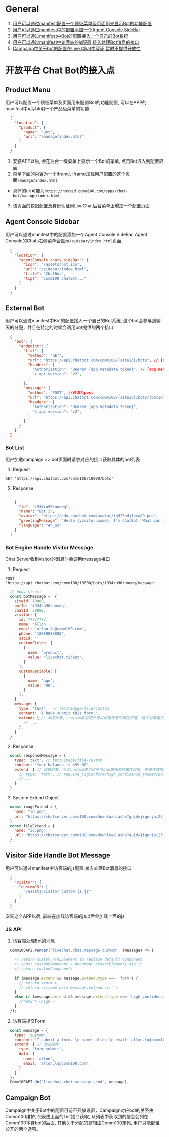 
# General

1. [用户可以通过manifest配置一个顶级菜单及页面用来显示Bot的功能配置](#product-menu)
2. [用户可以通过manifest中的配置添加一个Agent Console SideBar](#agent-console-sidebar)
3. [用户可以通过manifest中Bot的配置接入一个自己的Bot系统](#external-bot)
4. [用户可以通过manifest中访客端的js配置,接入处理Bot消息的接口](#visitor-side-handle-bot-message)
5. [Campaign中关于bot的配置在Live Chat中写死,暂时不提供开放性](#campaign-bot)

# 开放平台 Chat Bot的接入点

## Product Menu

用户可以配置一个顶级菜单及页面用来配置Bot的功能配置, 可以在APP的manifest中可以声明一个产品级菜单的功能

```json
  {
    "location": {
      "product": {
        "name": "Bot",
        "url": "/manage/index.html"
      }
    }
  }
```

1. 安装APP以后, 会在后台一级菜单上显示一个Bot的菜单, 点击Bot进入到配置界面
2. 菜单下面的内容为一个iframe, iframe加载用户配置的这个页面`/manage/index.html`
  - 具体的url可能为`https://hosted.comm100.com/apps/chat-bot/manage/index.html`
3. 该页面的权限配置及身份认证同LiveChat后台菜单上增加一个配置页面

## Agent Console Sidebar

用户可以通过manifest中的配置添加一个Agent Console SideBar, Agent Console的Chats右侧菜单会显示`/sidebar/index.html`页面

```json
  {
    "location": {
      "agentConsole.chats.sideBar": {
        "icon": "/assets/bot.ico",
        "url": "/sidebar/index.html",
        "title": "ChatBot",
        "tips": "Comm100 ChatBot..."
      }
    }
  }
```

## External Bot

用户可以通过manifest中Bot的配置接入一个自己的Bot系统, 这个bot会参与到聊天的分配，并且在特定的时候会调用bot提供的两个接口

```json
  {
    "bot": {
      "endpoint": {
        "list": {
          "method": "GET",
          "url": "https://api.chatbot.com/comm100/{siteId}/bots", // {siteId}为宏, Comm100在处理这个地址时会替换掉这个参数
          "headers": [
            "Authorization": "Bearer {app.metadata.token}", // {app.metadata.token} 为后台安装这个app时设置的元数据, 
            "x-api-version": "v2",
          ]
        },
        "message": {
          "method": "POST", //必须为post
          "url": "https://api.chatbot.com/comm100/{siteId}/bots/{botId}/message", // {botId}为宏参，表示使用的bot Id, 用户可以选择设置或者不设置, body中的内容也会有botId的属性
          "headers": [
            "Authorization": "Bearer {app.metadata.token}",
            "x-api-version": "v2",
          ]
        }
      }
    }
  }
```

### Bot List

用户加载campaign >> bot页面时请求对应的接口获取具体的bot列表

  1. Request

  `GET 'https://api.chatbot.com/comm100/10000/bots'`

  2. Response

  ```json
    [
      {
        "id": "i934ru90ruoewq",
        "name": "Bot 1",
        "avatar": "https://cdn.chatbot.com/avatar/ig923udjfoew89.png",
        "greetingMessage": "Hello {visitor.name}, I'm ChatBot. What can I do for you?",
        "language": "en_us"
      }
    ]
  ```

### Bot Engine Handle Visitor Message

Chat Server收到visitor的消息时会调用message接口

  1. Request

  `POST 'https://api.chatbot.com/comm100/10000/bots/i934ru90ruoewq/message'`

  ```javascript
    // body struct
    const botMessage =  {
      siteId: 10000,
      botId: 'i934ru90ruoewq',
      chatId: 28888,
      visitor: {
        id: 77777777,
        name: 'Allon',
        email: 'allon.lu@comm100.com',
        phone: '18888888888',
        ssoId: ''
        customFields: [
          {
            name: 'product',
            value: 'livechat,ticket',
          }
        ],
        customVariable: [
          {
            name: 'age',
            value: '88',
          }
        ],
      }
      message: {
        type: 'text',  // text/image/file/custom
        content: 'I have submit this form.',
        extend: { // 动态对象, custom类型用户可以设置任意的属性和值, 这个对象是由访客端提交的时候定义的, 在bot engine中处理
          // ...
        },
      }
    }
  ```


  2. Response

  ```javascript
    const responseMessage = {
      type: 'text', // text/image/file/custom
      content: 'Your balance is $99.00',
      extend: { // 动态对象, 针对custom类型用户可以设置任意的属性和值, 在访客端前端处理这个对象
        // type: 'form', // require_login/form/high_confidence_answer/possible_answer/no_answer
        // ...
      }
    }
  ```


  3. System Extend Object

  ```javascript
    const imageExtend = {
      name: "id.png",
      url: "https://chatserver.comm100.com/download.ashx?guid=jiqerjoi23jrasdf",
    }
    const fileExtend = {
      name: "id.png",
      url: "https://chatserver.comm100.com/download.ashx?guid=jiqerjoi23jrasdf",
    }
  ```

## Visitor Side Handle Bot Message

用户可以通过manifest中访客端的js配置,接入处理Bot消息的接口

```json
  {
    "visitor": {
      "customJS": [
        "/assets/visitor_custom_js.js"
      ]
    }
  }
```

安装这个APP以后, 前端在加载访客端的js以后会加载上面的js

### JS API

1. 访客端处理Bot的消息

  ```javascript
    Comm100API.render('livechat.chat.message.custom', (message) => {

      // return custom HTMLElement to replace default component
      // const customComponent = document.createElement('div');
      // return customComponent;

      if (message.extend && message.extend.type === 'form') {
        // return <form >
        // return <iframe url='message.extend.url' >
      }
      else if (message.extend && message.extend.type === 'high_confidence_anwser') {
        //return <high >
      }
    });
  ```

2. 访客端提交Form

  ```javascript
    const message = {
      type: 'custom',
      content: 'I submit a form. \n name: allon \n email: allon.lu@comm100.com',
      extend: { // 动态结构
        type: 'form_submit',
        data: {
          name: 'allon',
          email: 'allon.lu@comm100.com',
        }
      }
    };
    Comm100API.do('livechat.chat.message.send', message);
  ```

## Campaign Bot

Campaign中关于Bot中的配置目前不开放设置，Campaign对应bot的关系由Comm100维护, 列表由上面的List接口获取, 从列表中获取到的信息会列在Comm100本身bot的后面, 其他关于分配的逻辑由Comm100定死, 用户只能配置公开的两个选项。
